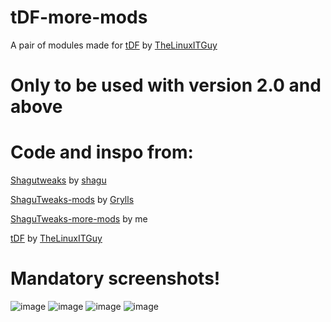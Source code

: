 # tDF-more-mods
A pair of modules made for [tDF](https://github.com/TheLinuxITGuy/Turtle-Dragonflight) by [TheLinuxITGuy](https://github.com/TheLinuxITGuy)


# Only to be used with version 2.0 and above

# Code and inspo from: 

[Shagutweaks](https://github.com/shagu/ShaguTweaks/) by [shagu](https://github.com/shagu)   

[ShaguTweaks-mods](https://github.com/GryllsAddons/ShaguTweaks-mods)  by [Grylls](https://github.com/GryllsAddons)

[ShaguTweaks-more-mods](https://github.com/CrimsonHollow/ShaguTweaks-more-mods) by me 

[tDF](https://github.com/TheLinuxITGuy/Turtle-Dragonflight) by [TheLinuxITGuy](https://github.com/TheLinuxITGuy)


# Mandatory screenshots! 
![image](https://github.com/user-attachments/assets/0d426b50-5a54-4d8a-ab78-8049c1f0da17)
![image](https://github.com/user-attachments/assets/3e12b1e7-e7f6-4ea1-b81d-efe37c466cf7)
![image](https://github.com/user-attachments/assets/50d65cce-44a9-4bb0-b6cb-0b20f72e724d)
![image](https://github.com/user-attachments/assets/5ffda872-ea88-49cd-b61d-0a408b6ec4f4)

